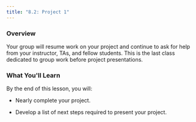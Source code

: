 ```yaml
---
title: "8.2: Project 1"
---
```


<img style="display: none;" src="https://static.bc-edx.com/data/dl-1-2/m8/lms/img/banner.jpg" alt="lesson banner" />

### Overview

Your group will resume work on your project and continue to ask for help from your instructor, TAs, and fellow students. This is the last class dedicated to group work before project presentations.

### What You'll Learn

By the end of this lesson, you will:

* Nearly complete your project.

* Develop a list of next steps required to present your project.

